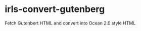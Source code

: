 irls-convert-gutenberg
======================

Fetch Gutenbert HTML and convert into Ocean 2.0 style HTML
